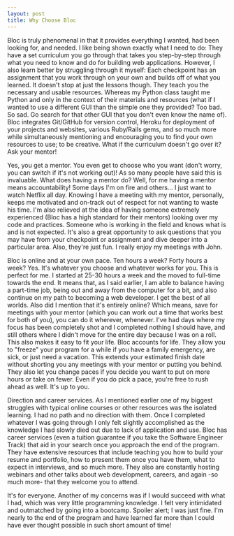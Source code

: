 ```yaml
---
layout: post
title: Why Choose Bloc
---
```

Bloc is truly phenomenal in that it provides everything I wanted, had been looking for, and needed. I like being shown exactly what I need to do: They have a set curriculum you go through that takes you step-by-step through what you need to know and do for building web applications. However, I also learn better by struggling through it myself: Each checkpoint has an assignment that you work through on your own and builds off of what you learned. It doesn't stop at just the lessons though. They teach you the necessary and usable resources. Whereas my Python class taught me Python and only in the context of their materials and resources (what if I wanted to use a different GUI than the simple one they provided? Too bad. So sad. Go search for that other GUI that you don't even know the name of). Bloc integrates Git/GitHub for version control, Heroku for deployment of your projects and websites, various Ruby/Rails gems, and so much more while simultaneously mentioning and encouraging you to find your own resources to use; to be creative. What if the curriculum doesn't go over it? Ask your mentor!

Yes, you get a mentor. You even get to choose who you want (don't worry, you can switch if it's not working out)! As so many people have said this is invaluable. What does having a mentor do? Well, for me having a mentor means accountability! Some days I'm on fire and others... I just want to watch Netflix all day. Knowing I have a meeting with my mentor, personally, keeps me motivated and on-track out of respect for not wanting to waste his time. I'm also relieved at the idea of having someone extremely experienced (Bloc has a high standard for their mentors) looking over my code and practices. Someone who is working in the field and knows what is and is not expected. It's also a great opportunity to ask questions that you may have from your checkpoint or assignment and dive deeper into a particular area. Also, they're just fun. I really enjoy my meetings with John.

Bloc is online and at your own pace. Ten hours a week? Forty hours a week? Yes. It's whatever you choose and whatever works for you. This is perfect for me. I started at 25-30 hours a week and the moved to full-time towards the end. It means that, as I said earlier, I am able to balance having a part-time job, being out and away from the computer for a bit, and also continue on my path to becoming a web developer. I get the best of all worlds. Also did I mention that it's entirely online? Which means, save for meetings with your mentor (which you can work out a time that works best for both of you), you can do it wherever, whenever. I've had days where my focus has been completely shot and I completed nothing I should have, and still others where I didn't move for the entire day because I was on a roll. This also makes it easy to fit your life. Bloc accounts for life. They allow you to "freeze" your program for a while if you have a family emergency, are sick, or just need a vacation. This extends your estimated finish date without shorting you any meetings with your mentor or putting you behind. They also let you change paces if you decide you want to put on more hours or take on fewer. Even if you do pick a pace, you're free to rush ahead as well.
It's up to you.

Direction and career services. As I mentioned earlier one of my biggest struggles with typical online courses or other resources was the isolated learning. I had no path and no direction with them. Once I completed whatever I was going through I only felt slightly accomplished as the knowledge I had slowly died out due to lack of application and use. Bloc has career services (even a tuition guarantee if you take the Software Engineer Track) that aid in your search once you approach the end of the program. They have extensive resources that include teaching you how to build your resume and portfolio, how to present them once you have them, what to expect in interviews, and so much more. They also are constantly hosting webinars and other talks about web development, careers, and again -so much more- that they welcome you to attend.

It's for everyone. Another of my concerns was if I would succeed with what I had, which was very little programming knowledge. I felt very intimidated and outmatched by going into a bootcamp. Spoiler alert; I was just fine. I'm nearly to the end of the program and have learned far more than I could have ever thought possible in such short amount of time!
